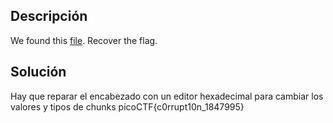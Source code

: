 

## Descripción
We found this [file](https://jupiter.challenges.picoctf.org/static/ab30fcb7d47364b4190a7d3d40edb551/mystery). Recover the flag.

## Solución
Hay que reparar el encabezado con un editor hexadecimal para cambiar los valores y tipos de chunks
picoCTF{c0rrupt10n_1847995}